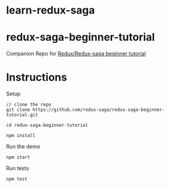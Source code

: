 # learn-redux-saga
# redux-saga-beginner-tutorial
Companion Repo for [Redux/Redux-saga beginner tutorial](https://github.com/redux-saga/redux-saga/blob/master/docs/introduction/BeginnerTutorial.md)

# Instructions

Setup

```
// clone the repo
git clone https://github.com/redux-saga/redux-saga-beginner-tutorial.git

cd redux-saga-beginner-tutorial

npm install
```

Run the demo

```
npm start
```

Run tests

```
npm test
```

